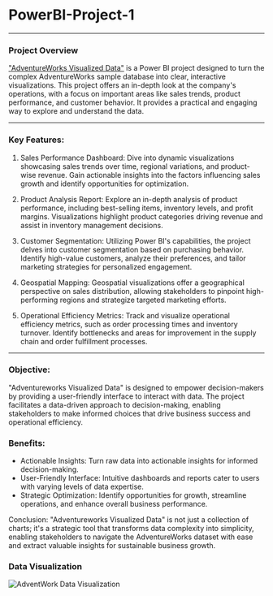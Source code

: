 # PowerBI-Project-1
---
### Project Overview

["AdventureWorks Visualized Data"](https://1drv.ms/u/c/53d9d0eaf14ddcbb/EVqJ_n6fszlDlmdw263zKiUBCQSKP_PkjNbFxx1pdz7G1w?e=gY4QNK) is a Power BI project designed to turn the complex AdventureWorks sample database into clear, interactive visualizations. This project offers an in-depth look at the company's operations, with a focus on important areas like sales trends, product performance, and customer behavior. It provides a practical and engaging way to explore and understand the data.

---
### Key Features:

1. Sales Performance Dashboard: Dive into dynamic visualizations showcasing sales trends over time, regional variations, and product-wise revenue. Gain actionable insights into the factors influencing sales growth and identify opportunities for optimization.

2. Product Analysis Report: Explore an in-depth analysis of product performance, including best-selling items, inventory levels, and profit margins. Visualizations highlight product categories driving revenue and assist in inventory management decisions.

3. Customer Segmentation: Utilizing Power BI's capabilities, the project delves into customer segmentation based on purchasing behavior. Identify high-value customers, analyze their preferences, and tailor marketing strategies for personalized engagement.

4. Geospatial Mapping: Geospatial visualizations offer a geographical perspective on sales distribution, allowing stakeholders to pinpoint high-performing regions and strategize targeted marketing efforts.

5. Operational Efficiency Metrics: Track and visualize operational efficiency metrics, such as order processing times and inventory turnover. Identify bottlenecks and areas for improvement in the supply chain and order fulfillment processes.
---
### Objective: 
"Adventureworks Visualized Data" is designed to empower decision-makers by providing a user-friendly interface to interact with data. The project facilitates a data-driven approach to decision-making, enabling stakeholders to make informed choices that drive business success and operational efficiency.

### Benefits:
- Actionable Insights: Turn raw data into actionable insights for informed decision-making.
- User-Friendly Interface: Intuitive dashboards and reports cater to users with varying levels of data expertise.
- Strategic Optimization: Identify opportunities for growth, streamline operations, and enhance overall business performance.

Conclusion: "Adventureworks Visualized Data" is not just a collection of charts; it's a strategic tool that transforms data complexity into simplicity, enabling stakeholders to navigate the AdventureWorks dataset with ease and extract valuable insights for sustainable business growth.

### Data Visualization

![AdventWork Data Visualization](https://github.com/user-attachments/assets/396a52ff-151b-449c-ba28-ffdaa7aecdc8)
